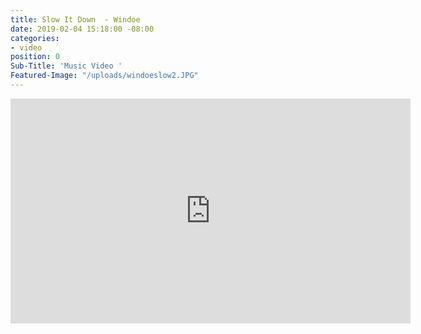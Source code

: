 ```yaml
---
title: Slow It Down  - Windoe
date: 2019-02-04 15:18:00 -08:00
categories:
- video
position: 0
Sub-Title: 'Music Video '
Featured-Image: "/uploads/windoeslow2.JPG"
---
```


<iframe src="https://player.vimeo.com/video/303639403" width="640" height="360" frameborder="0" webkitallowfullscreen mozallowfullscreen allowfullscreen></iframe>